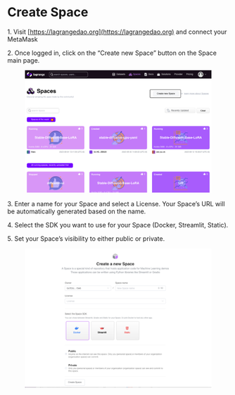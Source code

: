 # Create Space

1\. Visit [https://lagrangedao.org](https://lagrangedao.org) and connect your MetaMask

2\. Once logged in, click on the “Create new Space” button on the Space main page.

<figure><img src="../../.gitbook/assets/image (9).png" alt=""><figcaption></figcaption></figure>

3\. Enter a name for your Space and select a License. Your Space’s URL will be automatically generated based on the name.

4\. Select the SDK you want to use for your Space (Docker, Streamlit, Static).

5\. Set your Space’s visibility to either public or private.

<figure><img src="../../.gitbook/assets/image (1) (1) (1) (1) (1) (1).png" alt=""><figcaption></figcaption></figure>
